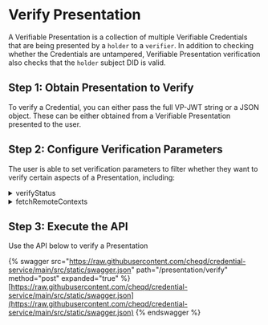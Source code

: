 # Verify Presentation

A Verifiable Presentation is a collection of multiple Verifiable Credentials that are being presented by a `holder` to a `verifier`. In addition to checking whether the Credentials are untampered, Verifiable Presentation verification also checks that the `holder` subject DID is valid.&#x20;

## Step 1: Obtain Presentation to Verify

To verify a Credential, you can either pass the full VP-JWT string or a JSON object. These can be either obtained from a Verifiable Presentation presented to the user.

## Step 2: Configure Verification Parameters

The user is able to set verification parameters to filter whether they want to verify certain aspects of a Presentation, including:

<details>

<summary>verifyStatus</summary>

* true (indicates that the user wants to verify the Credential Statuses within the Presentatiuon, requiring a credentialStatus property to be present in at least one Credential within the Presentation)
* false (Default. Indicates that the user does not want to verify the Credential Status.&#x20;

</details>

<details>

<summary>fetchRemoteContexts</summary>

When dealing with JSON-LD type Verifiable Credentials you also MUST provide the proper contexts within a Credential body. Set this to `true` ONLY if you want the `@context` URLs to be fetched in case they are a custom context.

* true
* false (default)

</details>

## Step 3: Execute the API

Use the API below to verify a Presentation

{% swagger src="https://raw.githubusercontent.com/cheqd/credential-service/main/src/static/swagger.json" path="/presentation/verify" method="post" expanded="true" %}
[https://raw.githubusercontent.com/cheqd/credential-service/main/src/static/swagger.json](https://raw.githubusercontent.com/cheqd/credential-service/main/src/static/swagger.json)
{% endswagger %}
